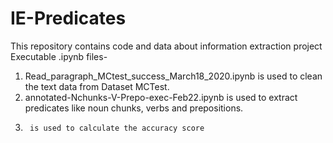 # IE-Predicates
This repository contains code and data about information extraction project
Executable .ipynb files-
1.  Read_paragraph_MCtest_success_March18_2020.ipynb is used to clean the text data from Dataset MCTest.
2.  annotated-Nchunks-V-Prepo-exec-Feb22.ipynb is used to extract predicates like noun chunks, verbs and prepositions.
3.      is used to calculate the accuracy score
